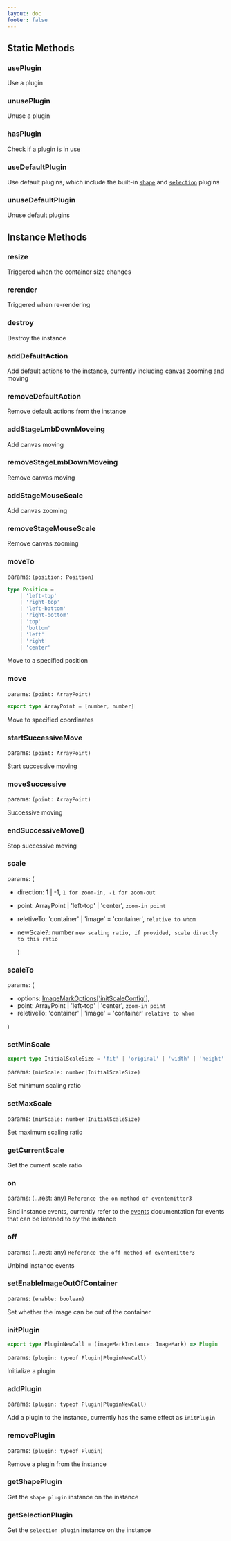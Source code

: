 ```yaml
---
layout: doc
footer: false
---
```


## Static Methods

### usePlugin

Use a plugin

### unusePlugin

Unuse a plugin

### hasPlugin

Check if a plugin is in use

### useDefaultPlugin

Use default plugins, which include the built-in [`shape`](/en/api/plugin/shape) and [`selection`](/en/api/plugin/selection) plugins

### unuseDefaultPlugin

Unuse default plugins

## Instance Methods

### resize

Triggered when the container size changes

### rerender

Triggered when re-rendering

### destroy

Destroy the instance

### addDefaultAction

Add default actions to the instance, currently including canvas zooming and moving

### removeDefaultAction

Remove default actions from the instance

### addStageLmbDownMoveing

Add canvas moving

### removeStageLmbDownMoveing

Remove canvas moving

### addStageMouseScale

Add canvas zooming

### removeStageMouseScale

Remove canvas zooming

### moveTo

params: `(position: Position)`

```ts
type Position =
	| 'left-top'
	| 'right-top'
	| 'left-bottom'
	| 'right-bottom'
	| 'top'
	| 'bottom'
	| 'left'
	| 'right'
	| 'center'
```

Move to a specified position

### move

params: `(point: ArrayPoint)`

```ts
export type ArrayPoint = [number, number]
```

Move to specified coordinates

### startSuccessiveMove

params: `(point: ArrayPoint)`

Start successive moving

### moveSuccessive

params: `(point: ArrayPoint)`

Successive moving

### endSuccessiveMove()

Stop successive moving

### scale

params: (

- direction: 1 | -1, `1 for zoom-in, -1 for zoom-out`
- point: ArrayPoint | 'left-top' | 'center', `zoom-in point`
- reletiveTo: 'container' | 'image' = 'container', `relative to whom`
- newScale?: number `new scaling ratio, if provided, scale directly to this ratio`

  )

### scaleTo

params: (

- options: [ImageMarkOptions['initScaleConfig']](/en/api/constructor-options#initscaleconfig),
- point: ArrayPoint | 'left-top' | 'center', `zoom-in point`
- reletiveTo: 'container' | 'image' = 'container' `relative to whom`

)

### setMinScale

```ts
export type InitialScaleSize = 'fit' | 'original' | 'width' | 'height' | 'cover'
```

params: `(minScale: number|InitialScaleSize)`

Set minimum scaling ratio

### setMaxScale

params: `(minScale: number|InitialScaleSize)`

Set maximum scaling ratio

### getCurrentScale

Get the current scale ratio

### on

params: (...rest: any) `Reference the on method of eventemitter3`

Bind instance events, currently refer to the [events](/en/api/constructor-on) documentation for events that can be listened to by the instance

### off

params: (...rest: any) `Reference the off method of eventemitter3`

Unbind instance events

### setEnableImageOutOfContainer

params: `(enable: boolean)`

Set whether the image can be out of the container

### initPlugin

```ts
export type PluginNewCall = (imageMarkInstance: ImageMark) => Plugin
```

params: `(plugin: typeof Plugin|PluginNewCall)`

Initialize a plugin

### addPlugin

params: `(plugin: typeof Plugin|PluginNewCall)`

Add a plugin to the instance, currently has the same effect as `initPlugin`

### removePlugin

params: `(plugin: typeof Plugin)`

Remove a plugin from the instance

### getShapePlugin

Get the `shape plugin` instance on the instance

### getSelectionPlugin

Get the `selection plugin` instance on the instance

